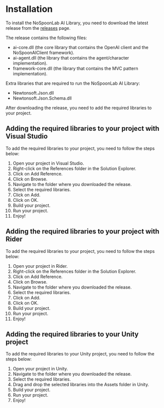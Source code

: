 # Installation
To install the NoSpoonLab AI Library, you need to download the latest release from the [releases](https://github.com/NoSpoonLab/nospoonlab-ai-library/releases) page.

The release contains the following files:

- ai-core.dll (the core library that contains the OpenAI client and the NoSpoonAIClient framework).
- ai-agent.dll (the library that contains the agent/character implementation).
- framework-core.dll (the library that contains the MVC pattern implementation).

Extra libraries that are required to run the NoSpoonLab AI Library:
- Newtonsoft.Json.dll
- Newtonsoft.Json.Schema.dll

After downloading the release, you need to add the required libraries to your project.

## Adding the required libraries to your project with Visual Studio
To add the required libraries to your project, you need to follow the steps below:

1. Open your project in Visual Studio.
2. Right-click on the References folder in the Solution Explorer.
3. Click on Add Reference.
4. Click on Browse.
5. Navigate to the folder where you downloaded the release.
6. Select the required libraries.
7. Click on Add.
8. Click on OK.
9. Build your project.
10. Run your project.
11. Enjoy!

## Adding the required libraries to your project with Rider

To add the required libraries to your project, you need to follow the steps below:

1. Open your project in Rider.
2. Right-click on the References folder in the Solution Explorer.
3. Click on Add Reference.
4. Click on Browse.
5. Navigate to the folder where you downloaded the release.
6. Select the required libraries.
7. Click on Add.
8. Click on OK.
9. Build your project.
10. Run your project.
11. Enjoy!

## Adding the required libraries to your Unity project
To add the required libraries to your Unity project, you need to follow the steps below:

1. Open your project in Unity.
2. Navigate to the folder where you downloaded the release.
3. Select the required libraries.
4. Drag and drop the selected libraries into the Assets folder in Unity.
5. Build your project.
6. Run your project.
7. Enjoy!